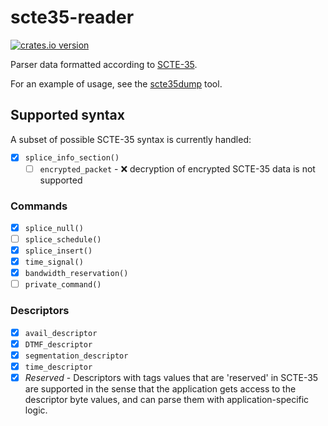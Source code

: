 # scte35-reader

[![crates.io version](https://img.shields.io/crates/v/scte35-reader.svg)](https://crates.io/crates/scte35-reader)

Parser data formatted according to [SCTE-35](https://scte-cms-resource-storage.s3.amazonaws.com/ANSI_SCTE-35-2019a-1582645390859.pdf).

For an example of usage, see the [scte35dump](https://github.com/dholroyd/scte35dump) tool.

## Supported syntax

A subset of possible SCTE-35 syntax is currently handled:

 - [x] `splice_info_section()`
   - [ ] `encrypted_packet` - ❌ decryption of encrypted SCTE-35 data is not supported

### Commands

 - [x] `splice_null()`
 - [ ] `splice_schedule()`
 - [x] `splice_insert()`
 - [x] `time_signal()`
 - [x] `bandwidth_reservation()`
 - [ ] `private_command()`

### Descriptors

 - [x] `avail_descriptor`
 - [x] `DTMF_descriptor`
 - [x] `segmentation_descriptor`
 - [x] `time_descriptor`
 - [x] _Reserved_ - Descriptors with tags values that are 'reserved' in SCTE-35 are supported in the sense that the application
       gets access to the descriptor byte values, and can parse them with application-specific logic.
